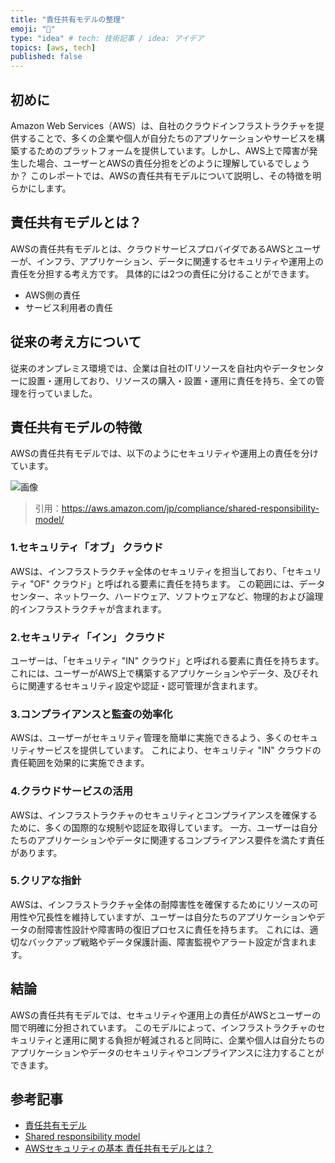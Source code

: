 ```yaml
---
title: "責任共有モデルの整理"
emoji: "📝"
type: "idea" # tech: 技術記事 / idea: アイデア
topics: [aws, tech]
published: false
---
```



## 初めに

Amazon Web Services（AWS）は、自社のクラウドインフラストラクチャを提供することで、多くの企業や個人が自分たちのアプリケーションやサービスを構築するためのプラットフォームを提供しています。しかし、AWS上で障害が発生した場合、ユーザーとAWSの責任分担をどのように理解しているでしょうか？ このレポートでは、AWSの責任共有モデルについて説明し、その特徴を明らかにします。

## 責任共有モデルとは？

AWSの責任共有モデルとは、クラウドサービスプロバイダであるAWSとユーザーが、インフラ、アプリケーション、データに関連するセキュリティや運用上の責任を分担する考え方です。
具体的には2つの責任に分けることができます。

- AWS側の責任
- サービス利用者の責任

## 従来の考え方について

従来のオンプレミス環境では、企業は自社のITリソースを自社内やデータセンターに設置・運用しており、リソースの購入・設置・運用に責任を持ち、全ての管理を行っていました。

## 責任共有モデルの特徴

AWSの責任共有モデルでは、以下のようにセキュリティや運用上の責任を分けています。

![画像](https://storage.googleapis.com/zenn-user-upload/56aa0fdf760d-20230607.jpeg)
> 引用：<https://aws.amazon.com/jp/compliance/shared-responsibility-model/>

### 1.セキュリティ「オブ」 クラウド

AWSは、インフラストラクチャ全体のセキュリティを担当しており、「セキュリティ "OF" クラウド」と呼ばれる要素に責任を持ちます。
この範囲には、データセンター、ネットワーク、ハードウェア、ソフトウェアなど、物理的および論理的インフラストラクチャが含まれます。

### 2.セキュリティ「イン」 クラウド

ユーザーは、「セキュリティ "IN" クラウド」と呼ばれる要素に責任を持ちます。
これには、ユーザーがAWS上で構築するアプリケーションやデータ、及びそれらに関連するセキュリティ設定や認証・認可管理が含まれます。

### 3.コンプライアンスと監査の効率化

AWSは、ユーザーがセキュリティ管理を簡単に実施できるよう、多くのセキュリティサービスを提供しています。
これにより、セキュリティ "IN" クラウドの責任範囲を効果的に実施できます。

### 4.クラウドサービスの活用

AWSは、インフラストラクチャのセキュリティとコンプライアンスを確保するために、多くの国際的な規制や認証を取得しています。
一方、ユーザーは自分たちのアプリケーションやデータに関連するコンプライアンス要件を満たす責任があります。

### 5.クリアな指針

AWSは、インフラストラクチャ全体の耐障害性を確保するためにリソースの可用性や冗長性を維持していますが、ユーザーは自分たちのアプリケーションやデータの耐障害性設計や障害時の復旧プロセスに責任を持ちます。
これには、適切なバックアップ戦略やデータ保護計画、障害監視やアラート設定が含まれます。

## 結論

AWSの責任共有モデルでは、セキュリティや運用上の責任がAWSとユーザーの間で明確に分担されています。
このモデルによって、インフラストラクチャのセキュリティと運用に関する負担が軽減されると同時に、企業や個人は自分たちのアプリケーションやデータのセキュリティやコンプライアンスに注力することができます。

## 参考記事

- [責任共有モデル](https://aws.amazon.com/jp/compliance/shared-responsibility-model/)
- [Shared responsibility model](https://docs.aws.amazon.com/AmazonECS/latest/bestpracticesguide/security-shared.html)
- [AWSセキュリティの基本 責任共有モデルとは？](https://www.stylez.co.jp/columns/what_is_the_responsibility_sharing_model/)
